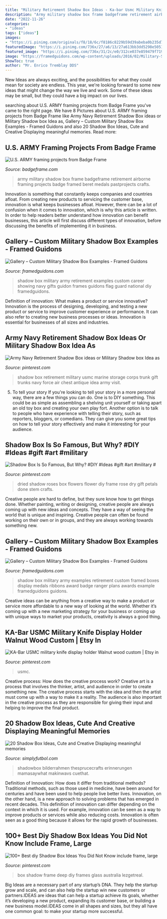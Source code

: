```yaml
---
title: "Military Retirement Shadow Box Ideas - Ka-bar Usmc Military Knife Display Holder Walnut Wood Custom"
description: "Army military shadow box frame badgeframe retirement airborne framing projects badge framed beret medals pastprojects crafts"
date: "2022-11-26"
categories:
- "ideas"
tags: ["ideas"]
images:
- "https://i.pinimg.com/originals/f8/18/6c/f8186c8229b59d39abeba0b235d73d2b.jpg"
featuredImage: "https://i.pinimg.com/736x/27/a6/13/27a613bb3dd5298e50511bf9875b2dea.jpg"
featured_image: "https://i.pinimg.com/736x/31/2c/e0/312ce037e859479f7197f2d07cee8356.jpg"
image: "https://framedguidons.com/wp-content/uploads/2016/02/Military-Shadow-Box-Examples-Army-Retirement.jpg"
ShowToc: true
author: "Mr. Enrico Tremblay DDS"
---
```



New Ideas are always exciting, and the possibilities for what they could mean for society are endless. This year, we're looking forward to some new ideas that might change the way we live and work. Some of these ideas may be small, but they could have a big impact on our lives.

	

		
searching about U.S. ARMY framing projects from Badge Frame you've came to the right page. We have 8 Pictures about U.S. ARMY framing projects from Badge Frame like Army Navy Retirement Shadow Box ideas or Military Shadow box Idea as, Gallery – Custom Military Shadow Box Examples - Framed Guidons and also 20 Shadow Box Ideas, Cute and Creative Displaying meaningful memories. Read more:
		
    
## U.S. ARMY Framing Projects From Badge Frame

<img loading=lazy src="http://www.badgeframe.com/airborne.jpg" onerror="this.onerror=null;this.src='https://tse4.mm.bing.net/th?id=OIP.fO97azncDMiNW88w6C0jngHaJj&amp;pid=15.1';" alt="U.S. ARMY framing projects from Badge Frame">

_Source: badgeframe.com_

>army military shadow box frame badgeframe retirement airborne framing projects badge framed beret medals pastprojects crafts. 

	

Innovation is something that constantly keeps companies and countries afloat. From creating new products to servicing the customer base, innovation is what keeps businesses afloat. However, there can be a lot of confusion when it comes to innovation, which is why this article is written. In order to help readers better understand how innovation can benefit businesses, this article will first discuss different types of innovation, before discussing the benefits of implementing it in business.

    
## Gallery – Custom Military Shadow Box Examples - Framed Guidons

<img loading=lazy src="https://framedguidons.com/wp-content/uploads/2016/02/Military-Shadow-Box-Examples-Army-Retirement.jpg" onerror="this.onerror=null;this.src='https://tse3.mm.bing.net/th?id=OIP.zM5AZ6mNmZfl9iLstahaQgHaHg&amp;pid=15.1';" alt="Gallery – Custom Military Shadow Box Examples - Framed Guidons">

_Source: framedguidons.com_

>shadow box military army retirement examples custom career showing navy gifts guidon frames guidons flag guard national diy framedguidons. 

	

Definition of innovation: What makes a product or service innovative?
Innovation is the process of designing, developing, and testing a new product or service to improve customer experience or performance. It can also refer to creating new business processes or ideas. Innovation is essential for businesses of all sizes and industries.

    
## Army Navy Retirement Shadow Box Ideas Or Military Shadow Box Idea As

<img loading=lazy src="https://i.pinimg.com/736x/31/2c/e0/312ce037e859479f7197f2d07cee8356.jpg" onerror="this.onerror=null;this.src='https://tse3.mm.bing.net/th?id=OIP.jgtYUrzKf004EFH7jHMg0wHaG8&amp;pid=15.1';" alt="Army Navy Retirement Shadow Box ideas or Military Shadow box Idea as">

_Source: pinterest.com_

>shadow box retirement military usmc marine storage corps trunk gift trunks navy force air chest antique idea army visit. 

	

5. To tell your story
If you're looking to tell your story in a more personal way, there are a few things you can do. One is to DIY something. This could be as simple as assembling a shelving unit yourself or taking apart an old toy box and creating your own play fort. Another option is to talk to people who have experience with telling their story, such as reporters, bloggers, or comedians. They can give you some great tips on how to tell your story effectively and make it interesting for your audience.

    
## Shadow Box Is So Famous, But Why? #DIY #Ideas #gift #art #military #

<img loading=lazy src="https://i.pinimg.com/originals/f8/18/6c/f8186c8229b59d39abeba0b235d73d2b.jpg" onerror="this.onerror=null;this.src='https://tse2.mm.bing.net/th?id=OIP.85ESAwVD9df9qpWFTuW5mwHaJ4&amp;pid=15.1';" alt="Shadow Box Is So Famous, But Why? #DIY #Ideas #gift #art #military #">

_Source: pinterest.com_

>dried shadow roses box flowers flower diy frame rose dry gift petals done stem crafts. 

	

Creative people are hard to define, but they sure know how to get things done. Whether painting, writing or designing, creative people are always coming up with new ideas and concepts. They have a way of seeing the world that is unique and inspiring. Creative people can often be found working on their own or in groups, and they are always working towards something new.

    
## Gallery – Custom Military Shadow Box Examples - Framed Guidons

<img loading=lazy src="https://framedguidons.com/wp-content/uploads/2016/10/Custom-Framed-US-Army-Retirement-Shadow-Box.jpg" onerror="this.onerror=null;this.src='https://tse4.mm.bing.net/th?id=OIP.mZNOI1Cqxz84EmrtywY7aAHaG5&amp;pid=15.1';" alt="Gallery – Custom Military Shadow Box Examples - Framed Guidons">

_Source: framedguidons.com_

>shadow box military army examples retirement custom framed boxes display medals ribbons award badge ranger plans awards example framedguidons guidons. 

	

Creative ideas can be anything from a creative way to make a product or service more affordable to a new way of looking at the world. Whether it’s coming up with a new marketing strategy for your business or coming up with unique ways to market your products, creativity is always a good thing.

    
## KA-Bar USMC Military Knife Display Holder Walnut Wood Custom | Etsy In

<img loading=lazy src="https://i.pinimg.com/736x/ce/bb/4b/cebb4bd1be82fca9abbeac882019726c.jpg" onerror="this.onerror=null;this.src='https://tse4.mm.bing.net/th?id=OIP.7Kw6WeK5xDIdt62GNmmZcgHaHa&amp;pid=15.1';" alt="KA-Bar USMC military knife display holder Walnut wood custom | Etsy in">

_Source: pinterest.com_

>usmc. 

	

Creative process: How does the creative process work?
Creative art is a process that involves the thinker, artist, and audience in order to create something new. The creative process starts with the idea and then the artist must come up with a way to make it a reality. The audience is also important in the creative process as they are responsible for giving their input and helping to improve the final product.

    
## 20 Shadow Box Ideas, Cute And Creative Displaying Meaningful Memories

<img loading=lazy src="http://simplyfutbol.com/wp-content/uploads/2017/05/Shadow-Box-ideas-new.jpg" onerror="this.onerror=null;this.src='https://tse2.mm.bing.net/th?id=OIP.iEg0gZ1QUJ6g5vtkooc-EgHaF8&amp;pid=15.1';" alt="20 Shadow Box Ideas, Cute and Creative Displaying meaningful memories">

_Source: simplyfutbol.com_

>shadowbox bilderrahmen thesprucecrafts erinnerungen mamasaywhat makinwavs cuethat. 

	

Definition of Innovation: How does it differ from traditional methods?
Traditional methods, such as those used in medicine, have been around for centuries and have been used to help people live better lives. Innovation, on the other hand, is a new approach to solving problems that has emerged in recent decades. This definition of innovation can differ depending on the context in which it is used. For example, innovation can be seen as a way to improve products or services while also reducing costs. Innovation is often seen as a good thing because it allows for the rapid growth of businesses.

    
## 100+ Best Diy Shadow Box Ideas You Did Not Know Include Frame, Large

<img loading=lazy src="https://i.pinimg.com/736x/27/a6/13/27a613bb3dd5298e50511bf9875b2dea.jpg" onerror="this.onerror=null;this.src='https://tse3.mm.bing.net/th?id=OIP.uP3sYn_XTr9ZYtOx9bKKlwHaJQ&amp;pid=15.1';" alt="100+ Best diy Shadow Box Ideas You Did Not Know include frame, large">

_Source: pinterest.com_

>box shadow frame deep diy frames glass australia lezgetreal. 

	

Big Ideas are a necessary part of any startup’s DNA. They help the startup grow and scale, and can also help the startup win new customers or partners.IDEAS are ideas that can help a startup achieve its goals, whether it’s developing a new product, expanding its customer base, or building a new business model.IDEAS come in all shapes and sizes, but they all have one common goal: to make your startup more successful.

